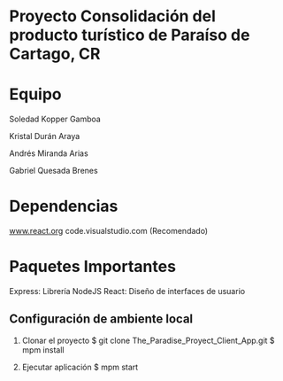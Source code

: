 # Proyecto Consolidación del producto turístico de Paraíso de Cartago, CR

# Equipo

Soledad Kopper Gamboa

Kristal Durán Araya

Andrés Miranda Arias

Gabriel Quesada Brenes

# Dependencias
www.react.org
code.visualstudio.com (Recomendado)

# Paquetes Importantes
Express: Librería NodeJS
React: Diseño de interfaces de usuario

## Configuración de ambiente local
1. Clonar el proyecto 
$ git clone The_Paradise_Proyect_Client_App.git
$ mpm install 

2. Ejecutar aplicación
$ mpm start
